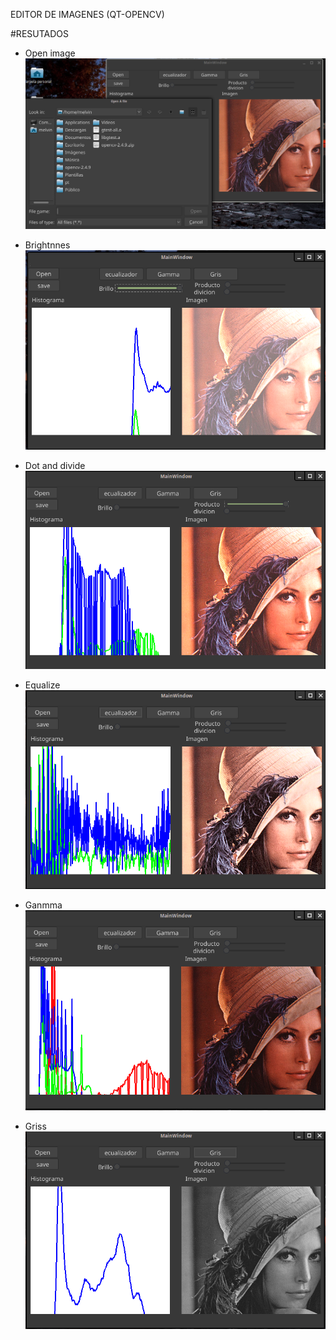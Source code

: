 EDITOR DE IMAGENES (QT-OPENCV)

#RESUTADOS
- Open image
![Screenshot](https://github.com/MelvinSalcedo/Topicos-Computacion-Gr-fica/blob/master/QTproyect%20Editor%20Imagenes/OpenImage.png)

- Brightnnes
![Screenshot](https://github.com/MelvinSalcedo/Topicos-Computacion-Gr-fica/blob/master/QTproyect%20Editor%20Imagenes/brilloMaximo.png)

- Dot and divide
![Screenshot](https://github.com/MelvinSalcedo/Topicos-Computacion-Gr-fica/blob/master/QTproyect%20Editor%20Imagenes/dotAndDivide.png)

- Equalize
![Screenshot](https://github.com/MelvinSalcedo/Topicos-Computacion-Gr-fica/blob/master/QTproyect%20Editor%20Imagenes/ecualizador.png)

- Ganmma
![Screenshot](https://github.com/MelvinSalcedo/Topicos-Computacion-Gr-fica/blob/master/QTproyect%20Editor%20Imagenes/gamma.png)

- Griss
![Screenshot](https://github.com/MelvinSalcedo/Topicos-Computacion-Gr-fica/blob/master/QTproyect%20Editor%20Imagenes/gris.png)
